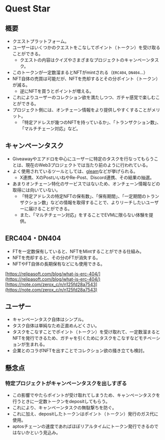 # Quest Star

## 概要

- クエストプラットフォーム。
- ユーザーはいくつかのクエストをこなしてポイント（トークン）を受け取ることができる。
  - クエストの内容はクイズやさまざまなプロジェクトのキャンペーンタスク。
- このトークンが一定数溜まるとNFTがmintされる（`ERC404`, `DN404`...）
- NFT自体の売買は可能だが、NFTを売却するとその分ポイント（トークン）が減る。
  - 逆にNFTを買うとポイントが増える。
- これによりユーザーのコレクション欲を満たしつつ、ガチャ感覚で楽しむことができる。
- プロジェクト側には、オンチェーン情報をより提供しやすくすることがメリット。
  - 「特定アドレスが幾つのNFTを持っているか」、「トランザクション数」、「マルチチェーン対応」など。

## キャンペーンタスク
- Giveawayやエアドロを中心にユーザーに特定のタスクを行なってもらうことは、現在のWeb3プロジェクトでは当たり前のように行われている。
- よく使用されているツールとしては、[gleam](https://gleam.io/)などが挙げられる。
  - X連携、XのPostいいねやRe-Post、Discord連携、その結果の抽選。
- あまりオンチェーン特化のサービスではないため、オンチェーン情報などの取得には向いていない。
  - 「特定アドレスの特定NFTの保有数」、「保有期間」、「一定期間のトランザクション数」などの情報を取得することで、よりリーチしたいユーザーに届けることができる。
  - また、「マルチチェーン対応」をすることでEVMに限らない体験を提供。

## ERC404・DN404

- FTを一定数保有していると、NFTをMintすることができる仕組み。
- NFTを売却すると、その分のFTが消失する。
- NFTやFT自体の長期保有などにも使用できる。

[https://relipasoft.com/blog/what-is-erc-404/](https://relipasoft.com/blog/what-is-erc-404/)
[https://note.com/zerox_c/n/n125fd28a7543](https://note.com/zerox_c/n/n125fd28a7543)

## ユーザー

- キャンペーンタスク自体はシンプル。
- タスク自体は単純なため正直めんどくさい。
- タスクをこなすことでポイント（トークン）を受け取れて、一定数溜まるとNFTを発行できるため、ガチャを引くためにタスクをこなすなどモチベーションが生まれる。
- 企業とのコラボNFTを出すことでコレクション欲の掻き立ても検討。

## 懸念点

### 特定プロジェクトがキャンペーンタスクを出しすぎる

- この影響でやたらポイントが受け取れてしまうため、キャンペーンタスクを行うときに一定数トークンをdepositしてもらう。
- これにより、キャンペーンタスクの無駄撃ちを防ぐ。
- これに加え、depositしたトークンはポイント（トークン）発行のガス代に使用。
- aptosチェーンの速度であればほぼリアルタイムにトークン発行できるのではないかという見込み。


